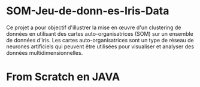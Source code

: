# SOM-Jeu-de-donn-es-Iris-Data

Ce projet a pour objectif d'illustrer la mise en œuvre d'un clustering de données en utilisant des cartes auto-organisatrices (SOM) sur un ensemble de données d'iris. Les cartes auto-organisatrices sont un type de réseau de neurones artificiels qui peuvent être utilisées pour visualiser et analyser des données multidimensionnelles.

# From Scratch en JAVA 


